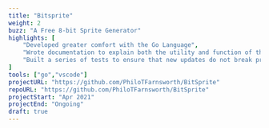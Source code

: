 ```yaml
---
title: "Bitsprite"
weight: 2
buzz: "A Free 8-bit Sprite Generator"
highlights: [
    "Developed greater comfort with the Go Language",
    "Wrote documentation to explain both the utility and function of the BitSprite program",
    "Built a series of tests to ensure that new updates do not break previous functionality"
]
tools: ["go","vscode"]
projectURL: "https://github.com/PhiloTFarnsworth/BitSprite"
repoURL: "https://github.com/PhiloTFarnsworth/BitSprite"
projectStart: "Apr 2021"
projectEnd: "Ongoing"
draft: true 
---
```

